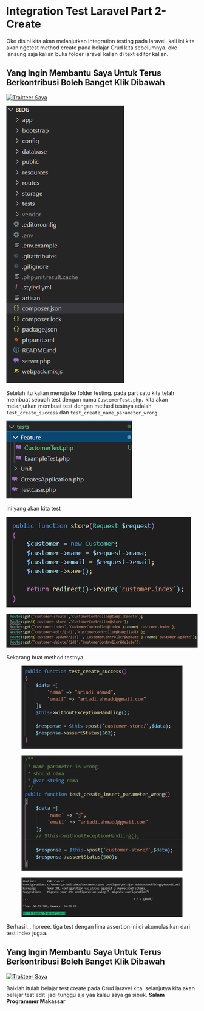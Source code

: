 # Integration Test Laravel Part 2-Create

Oke disini kita akan melanjutkan integration testing pada laravel. kali ini kita akan ngetest method create pada belajar Crud kita sebelumnya. oke lansung saja kalian buka folder laravel kalian di text editor kalian.

## Yang Ingin Membantu Saya Untuk Terus Berkontribusi Boleh Banget Klik Dibawa**h** <a href="#id-9a3c" id="id-9a3c"></a>

[![Trakteer Saya](https://cdn.trakteer.id/images/embed/trbtn-red-5.png)](https://trakteer.id/ariadi-ahmad-28xqo/tip)

![](<../../.gitbook/assets/image (39).png>)

Setelah itu kalian menuju ke folder testing. pada part satu kita telah membuat sebuah test dengan nama `CustomerTest.php.` kita akan melanjutkan membuat test dengan method testnya adalah `test_create_success` dan `test_create_name_parameter_wrong`

![](<../../.gitbook/assets/image (36).png>)

ini yang akan kita test

![](<../../.gitbook/assets/image (9) (1).png>)

![](<../../.gitbook/assets/image (54).png>)

Sekarang buat method testnya

<figure><img src="../../.gitbook/assets/image (90).png" alt=""><figcaption></figcaption></figure>

<figure><img src="../../.gitbook/assets/image (13).png" alt=""><figcaption></figcaption></figure>

<figure><img src="../../.gitbook/assets/image (55).png" alt=""><figcaption></figcaption></figure>

Berhasil… horeee. tiga test dengan lima assertion ini di akumulasikan dari test index jugaa.

## Yang Ingin Membantu Saya Untuk Terus Berkontribusi Boleh Banget Klik Dibawa**h** <a href="#id-9a3c" id="id-9a3c"></a>

[![Trakteer Saya](https://cdn.trakteer.id/images/embed/trbtn-red-5.png)](https://trakteer.id/ariadi-ahmad-28xqo/tip)

Baiklah itulah belajar test create pada Crud laravel kita. selanjutya kita akan belajar test edit. jadi tunggu aja yaa kalau saya ga sibuk. **Salam Programmer Makassar**

